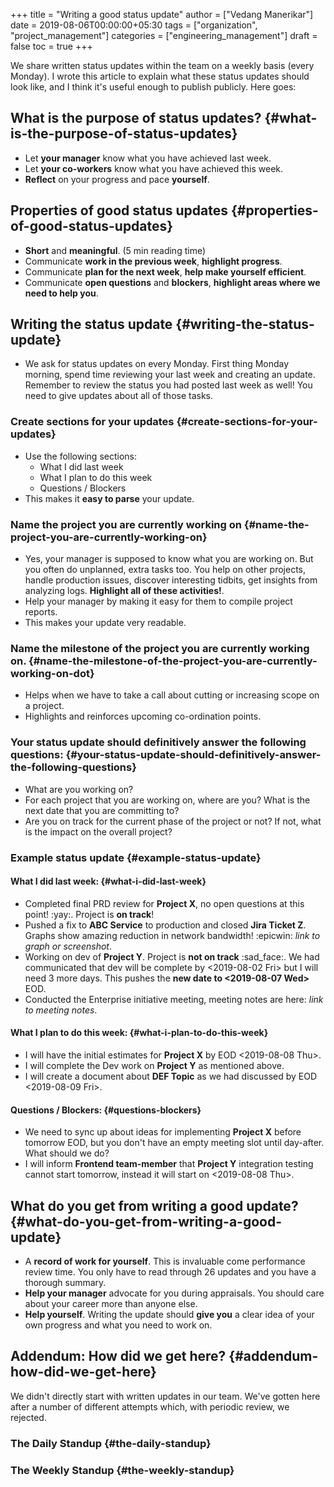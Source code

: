+++
title = "Writing a good status update"
author = ["Vedang Manerikar"]
date = 2019-08-06T00:00:00+05:30
tags = ["organization", "project_management"]
categories = ["engineering_management"]
draft = false
toc = true
+++

We share written status updates within the team on a weekly basis (every Monday). I wrote this article to explain what these status updates should look like, and I think it's useful enough to publish publicly. Here goes:


## What is the purpose of status updates? {#what-is-the-purpose-of-status-updates}

-   Let **your manager** know what you have achieved last week.
-   Let **your co-workers** know what you have achieved this week.
-   **Reflect** on your progress and pace **yourself**.


## Properties of good status updates {#properties-of-good-status-updates}

-   **Short** and **meaningful**. (5 min reading time)
-   Communicate **work in the previous week**, **highlight progress**.
-   Communicate **plan for the next week**, **help make yourself efficient**.
-   Communicate **open questions** and **blockers**, **highlight areas where we need to help you**.


## Writing the status update {#writing-the-status-update}

-   We ask for status updates on every Monday. First thing Monday
    morning, spend time reviewing your last week and creating an update.
    Remember to review the status you had posted last week as well! You
    need to give updates about all of those tasks.


### Create sections for your updates {#create-sections-for-your-updates}

-   Use the following sections:
    -   What I did last week
    -   What I plan to do this week
    -   Questions / Blockers
-   This makes it **easy to parse** your update.


### Name the project you are currently working on {#name-the-project-you-are-currently-working-on}

-   Yes, your manager is supposed to know what you are working on. But
    you often do unplanned, extra tasks too. You help on other projects,
    handle production issues, discover interesting tidbits, get insights
    from analyzing logs. **Highlight all of these activities!**.
-   Help your manager by making it easy for them to compile project reports.
-   This makes your update very readable.


### Name the milestone of the project you are currently working on. {#name-the-milestone-of-the-project-you-are-currently-working-on-dot}

-   Helps when we have to take a call about cutting or increasing scope on a project.
-   Highlights and reinforces upcoming co-ordination points.


### Your status update should definitively answer the following questions: {#your-status-update-should-definitively-answer-the-following-questions}

-   What are you working on?
-   For each project that you are working on, where are you? What is the
    next date that you are committing to?
-   Are you on track for the current phase of the project or not? If
    not, what is the impact on the overall project?


### Example status update {#example-status-update}


#### What I did last week: {#what-i-did-last-week}

-   Completed final PRD review for **Project X**, no open questions at
    this point! :yay:. Project is **on track**!
-   Pushed a fix to **ABC Service** to production and closed **Jira Ticket
    Z**. Graphs show amazing reduction in network bandwidth! :epicwin:
    _link to graph or screenshot_.
-   Working on dev of **Project Y**. Project is **not on track** :sad_face:.
    We had communicated that dev will be complete by <span class="timestamp-wrapper"><span class="timestamp">&lt;2019-08-02 Fri&gt;</span></span>
    but I will need 3 more days. This pushes the **new date to
    <span class="timestamp-wrapper"><span class="timestamp">&lt;2019-08-07 Wed&gt;</span></span>** EOD.
-   Conducted the Enterprise initiative meeting, meeting notes are here:
    _link to meeting notes_.


#### What I plan to do this week: {#what-i-plan-to-do-this-week}

-   I will have the initial estimates for **Project X** by EOD
    <span class="timestamp-wrapper"><span class="timestamp">&lt;2019-08-08 Thu&gt;</span></span>.
-   I will complete the Dev work on **Project Y** as mentioned above.
-   I will create a document about **DEF Topic** as we had discussed by
    EOD <span class="timestamp-wrapper"><span class="timestamp">&lt;2019-08-09 Fri&gt;</span></span>.


#### Questions / Blockers: {#questions-blockers}

-   We need to sync up about ideas for implementing **Project X** before
    tomorrow EOD, but you don't have an empty meeting slot until
    day-after. What should we do?
-   I will inform **Frontend team-member** that **Project Y** integration
    testing cannot start tomorrow, instead it will start on
    <span class="timestamp-wrapper"><span class="timestamp">&lt;2019-08-08 Thu&gt;</span></span>.


## What do you get from writing a good update? {#what-do-you-get-from-writing-a-good-update}

-   A **record of work for yourself**. This is invaluable come performance
    review time. You only have to read through 26 updates and you have a
    thorough summary.
-   **Help your manager** advocate for you during appraisals. You should
    care about your career more than anyone else.
-   **Help yourself**. Writing the update should **give you** a clear idea
    of your own progress and what you need to work on.


## Addendum: How did we get here? {#addendum-how-did-we-get-here}

We didn't directly start with written updates in our team. We've
gotten here after a number of different attempts which, with periodic
review, we rejected.


### The Daily Standup {#the-daily-standup}


### The Weekly Standup {#the-weekly-standup}
